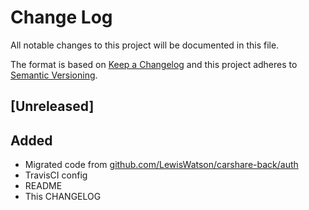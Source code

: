 # Change Log

All notable changes to this project will be documented in this file.

The format is based on [Keep a Changelog](http://keepachangelog.com/)
and this project adheres to [Semantic Versioning](http://semver.org/).

## [Unreleased]

## Added

- Migrated code from [github.com/LewisWatson/carshare-back/auth](https://github.com/LewisWatson/carshare-back/tree/0400bfbab3cad205e2b9102a002f80d3099b2131/auth)
- TravisCI config
- README
- This CHANGELOG
